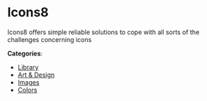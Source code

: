 # Icons8


Icons8 offers simple reliable solutions to cope with all sorts of the challenges concerning icons



**Categories**:
- [Library](https://github.com/apis-list/apis-list#library)
- [Art & Design](https://github.com/apis-list/apis-list#art-and-design)
- [Images](https://github.com/apis-list/apis-list#images)
- [Colors](https://github.com/apis-list/apis-list#colors)







